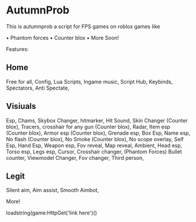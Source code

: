 # AutumnProb
This is autumnprob a script for FPS games on roblox games like

• Phantom forces
• Counter blox
• More Soon!

Features:

Home
---------

Free for all,
Config,
Lua Scripts,
Ingame music,
Script Hub,
Keybinds,
Spectators,
Anti Spectate,


Visiuals
---------
Esp,
Chams,
Skybox Changer,
hitmarker,
Hit Sound,
Skin Changer (Counter blox),
Tracers,
crosshair for any gun (Counter blox),
Radar,
Item esp (Counter blox),
Armor esp (Counter blox),
Grenade esp,
Box Esp,
Name esp,
No flash (Counter blox),
No Smoke (Counter blox),
No scope overlay,
Self Esp,
Hand Esp,
Weapon esp,
Fov reveal,
Map reveal,
Ambient,
Head esp,
Torso esp,
Legs esp,
Cursor,
Crosshair changer, (Phantom Forces)
Bullet counter,
Viewmodel Changer,
Fov changer,
Third person,

Legit
------
Silent aim,
Aim assist,
Smooth Aimbot,

More!

loadstring(game:HttpGet('link here')()
